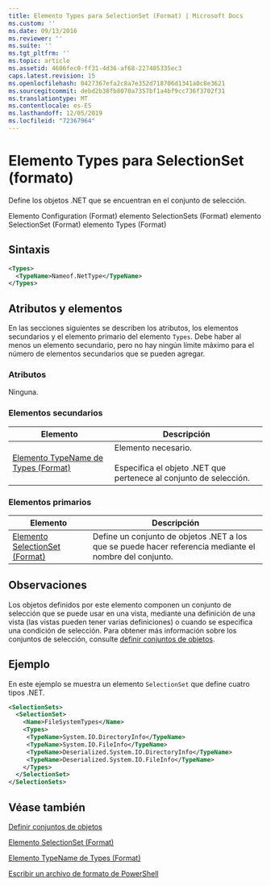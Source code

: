 ```yaml
---
title: Elemento Types para SelectionSet (Format) | Microsoft Docs
ms.custom: ''
ms.date: 09/13/2016
ms.reviewer: ''
ms.suite: ''
ms.tgt_pltfrm: ''
ms.topic: article
ms.assetid: 4606fec0-ff31-4d36-af68-227405335ec3
caps.latest.revision: 15
ms.openlocfilehash: 0427367efa2c8a7e352d718706d1341a0c8e3621
ms.sourcegitcommit: debd2b38fb8070a7357bf1a4bf9cc736f3702f31
ms.translationtype: MT
ms.contentlocale: es-ES
ms.lasthandoff: 12/05/2019
ms.locfileid: "72367964"
---
```

# <a name="types-element-for-selectionset-format"></a>Elemento Types para SelectionSet (formato)

Define los objetos .NET que se encuentran en el conjunto de selección.

Elemento Configuration (Format) elemento SelectionSets (Format) elemento SelectionSet (Format) elemento Types (Format)

## <a name="syntax"></a>Sintaxis

```xml
<Types>
  <TypeName>Nameof.NetType</TypeName>
</Types>

```

## <a name="attributes-and-elements"></a>Atributos y elementos

En las secciones siguientes se describen los atributos, los elementos secundarios y el elemento primario del elemento `Types`. Debe haber al menos un elemento secundario, pero no hay ningún límite máximo para el número de elementos secundarios que se pueden agregar.

### <a name="attributes"></a>Atributos

Ninguna.

### <a name="child-elements"></a>Elementos secundarios

|Elemento|Descripción|
|-------------|-----------------|
|[Elemento TypeName de Types (Format)](./typename-element-for-types-format.md)|Elemento necesario.<br /><br /> Especifica el objeto .NET que pertenece al conjunto de selección.|

### <a name="parent-elements"></a>Elementos primarios

|Elemento|Descripción|
|-------------|-----------------|
|[Elemento SelectionSet (Format)](./selectionset-element-format.md)|Define un conjunto de objetos .NET a los que se puede hacer referencia mediante el nombre del conjunto.|

## <a name="remarks"></a>Observaciones

Los objetos definidos por este elemento componen un conjunto de selección que se puede usar en una vista, mediante una definición de una vista (las vistas pueden tener varias definiciones) o cuando se especifica una condición de selección.  Para obtener más información sobre los conjuntos de selección, consulte [definir conjuntos de objetos](./defining-selection-sets.md).

## <a name="example"></a>Ejemplo

En este ejemplo se muestra un elemento `SelectionSet` que define cuatro tipos .NET.

```xml
<SelectionSets>
  <SelectionSet>
    <Name>FileSystemTypes</Name>
    <Types>
     <TypeName>System.IO.DirectoryInfo</TypeName>
     <TypeName>System.IO.FileInfo</TypeName>
     <TypeName>Deserialized.System.IO.DirectoryInfo</TypeName>
     <TypeName>Deserialized.System.IO.FileInfo</TypeName>
    </Types>
  </SelectionSet>
</SelectionSets>
```

## <a name="see-also"></a>Véase también

[Definir conjuntos de objetos](./defining-selection-sets.md)

[Elemento SelectionSet (Format)](./selectionset-element-format.md)

[Elemento TypeName de Types (Format)](./typename-element-for-types-format.md)

[Escribir un archivo de formato de PowerShell](./writing-a-powershell-formatting-file.md)
